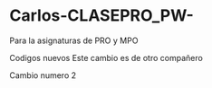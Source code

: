 # Carlos-CLASEPRO_PW-
Para la asignaturas de PRO y MPO

Codigos nuevos
Este cambio es de otro compañero

Cambio numero 2
